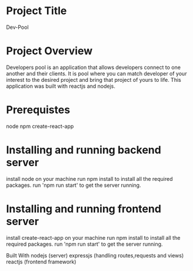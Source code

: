 # Project Title
Dev-Pool

# Project Overview
Developers pool is an application that allows developers connect to one another and their clients. It is pool where you can match developer of your interest to the desired project and bring that project of yours to life.
This application was built with reactjs and nodejs.

# Prerequistes
node
npm
create-react-app

# Installing and running backend server

install node on your machine
run npm install to install all the required packages.
run 'npm run start' to get the server running.



# Installing and running frontend server

install create-react-app on your machine
run npm install to install all the required packages.
run 'npm run start' to get the server running.




Built With
nodejs (server)
expressjs (handling routes,requests and views)
reactjs (frontend framework)